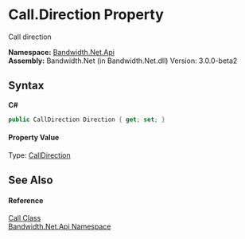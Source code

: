 ﻿# Call.Direction Property 
 

Call direction

**Namespace:**&nbsp;<a href ="N_Bandwidth_Net_Api.md">Bandwidth.Net.Api</a><br />**Assembly:**&nbsp;Bandwidth.Net (in Bandwidth.Net.dll) Version: 3.0.0-beta2

## Syntax

**C#**<br />
``` C#
public CallDirection Direction { get; set; }
```


#### Property Value
Type: <a href ="T_Bandwidth_Net_Api_CallDirection.md">CallDirection</a>

## See Also


#### Reference
<a href ="T_Bandwidth_Net_Api_Call.md">Call Class</a><br /><a href ="N_Bandwidth_Net_Api.md">Bandwidth.Net.Api Namespace</a><br />